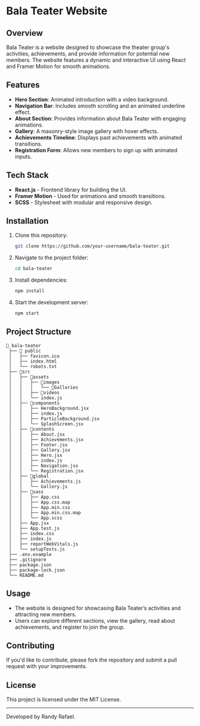 # Bala Teater Website

## Overview
Bala Teater is a website designed to showcase the theater group's activities, achievements, and provide information for potential new members. The website features a dynamic and interactive UI using React and Framer Motion for smooth animations.

## Features
- **Hero Section**: Animated introduction with a video background.
- **Navigation Bar**: Includes smooth scrolling and an animated underline effect.
- **About Section**: Provides information about Bala Teater with engaging animations.
- **Gallery**: A masonry-style image gallery with hover effects.
- **Achievements Timeline**: Displays past achievements with animated transitions.
- **Registration Form**: Allows new members to sign up with animated inputs.

## Tech Stack
- **React.js** - Frontend library for building the UI.
- **Framer Motion** - Used for animations and smooth transitions.
- **SCSS** - Stylesheet with modular and responsive design.

## Installation
1. Clone this repository:
   ```sh
   git clone https://github.com/your-username/bala-teater.git
   ```
2. Navigate to the project folder:
   ```sh
   cd bala-teater
   ```
3. Install dependencies:
   ```sh
   npm install
   ```
4. Start the development server:
   ```sh
   npm start
   ```

## Project Structure
```
📂 bala-teater
 ├── 📂 public
 │   ├── favicon.ico
 │   ├── index.html
 │   └── robots.txt
 ├── 📁src
 │   ├── 📁assets
 │   │   ├── 📁images
 │   │   │   └── 📁Galleries
 │   │   ├── 📁videos
 │   │   └── index.js
 │   ├── 📁components
 │   │   ├── HeroBackground.jsx
 │   │   ├── index.js
 │   │   ├── ParticleBackground.jsx
 │   │   └── SplashScreen.jsx
 │   ├── 📁contents
 │   │   ├── About.jsx
 │   │   ├── Achievements.jsx
 │   │   ├── Footer.jsx
 │   │   ├── Gallery.jsx
 │   │   ├── Hero.jsx
 │   │   ├── index.js
 │   │   ├── Navigation.jsx
 │   │   └── Registration.jsx
 │   ├── 📁global
 │   │   ├── Achievements.js
 │   │   └── Gallery.js
 │   ├── 📁sass
 │   │   ├── App.css
 │   │   ├── App.css.map
 │   │   ├── App.min.css
 │   │   ├── App.min.css.map
 │   │   └── App.scss
 │   ├── App.jsx
 │   ├── App.test.js
 │   ├── index.css
 │   ├── index.js
 │   ├── reportWebVitals.js
 │   └── setupTests.js
 ├── .env.example
 ├── .gitignore
 ├── package.json
 ├── package-lock.json
 └── README.md
```

## Usage
- The website is designed for showcasing Bala Teater’s activities and attracting new members.
- Users can explore different sections, view the gallery, read about achievements, and register to join the group.

## Contributing
If you'd like to contribute, please fork the repository and submit a pull request with your improvements.

## License
This project is licensed under the MIT License.

---
Developed by Randy Rafael.

